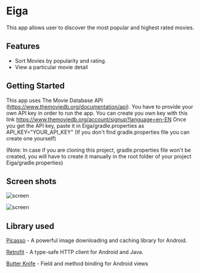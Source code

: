 # Eiga #
This app allows user to discover the most popular and highest rated movies.

## Features ##
* Sort Movies by popularity and rating.
* View a particular movie detail

## Getting Started

This app uses The Movie Database API (https://www.themoviedb.org/documentation/api). You have to provide your own API key in order to run the app.
You can create you own key with this link https://www.themoviedb.org/account/signup?language=en-EN
Once you get the API key, paste it in Eiga/gradle.properties
as API_KEY="YOUR_API_KEY" (If you don't find gradle.properties file you can create one yourself)

(Note: In case if you are cloning this project, gradle.properties file won't be created, you will have to create it manually in the root folder of your project Eiga/gradle.properties)

## Screen shots

![screen](../master/art/Movie-list.png)


![screen](../master/art/Movie-detail.png)

## Library used

[Picasso](http://square.github.io/picasso/) - A powerful image downloading and caching library for Android.

[Retrofit](http://square.github.io/retrofit/) - A type-safe HTTP client for Android and Java.

[Butter Knife](http://jakewharton.github.io/butterknife/) - Field and method binding for Android views
